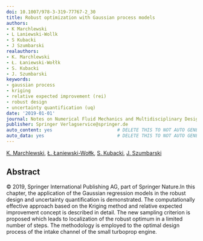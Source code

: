 ```yaml
---
doi: 10.1007/978-3-319-77767-2_30
title: Robust optimization with Gaussian process models
authors:
- K Marchlewski
- L Laniewski-Wollk
- S Kubacki
- J Szumbarski
realauthors:
- K. Marchlewski
- Ł. Łaniewski-Wołłk
- S. Kubacki
- J. Szumbarski
keywords:
- gaussian process
- kriging
- relative expected improvement (rei)
- robust design
- uncertainty quantification (uq)
date: '2019-01-01'
journal: Notes on Numerical Fluid Mechanics and Multidisciplinary Design
publisher: Springer Verlagservice@springer.de
auto_content: yes                        # DELETE THIS TO NOT AUTO GENERATE CONTENT
auto_data: yes                           # DELETE THIS TO NOT AUTO GENERATE METADATA
---
```

[K. Marchlewski](https://www.scopus.com/authid/detail.uri?authorId=57203284692), [Ł. Łaniewski-Wołłk](https://www.scopus.com/authid/detail.uri?authorId=56719775800), [S. Kubacki](https://www.scopus.com/authid/detail.uri?authorId=57675170600), [J. Szumbarski](https://www.scopus.com/authid/detail.uri?authorId=6506430104)

## Abstract
© 2019, Springer International Publishing AG, part of Springer Nature.In this chapter, the application of the Gaussian regression models in the robust design and uncertainty quantification is demonstrated. The computationally effective approach based on the Kriging method and relative expected improvement concept is described in detail. The new sampling criterion is proposed which leads to localization of the robust optimum in a limited number of steps. The methodology is employed to the optimal design process of the intake channel of the small turboprop engine.
